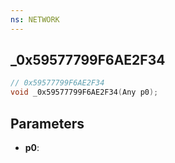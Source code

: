 ```yaml
---
ns: NETWORK
---
```

## _0x59577799F6AE2F34

```c
// 0x59577799F6AE2F34
void _0x59577799F6AE2F34(Any p0);
```

## Parameters
* **p0**:
